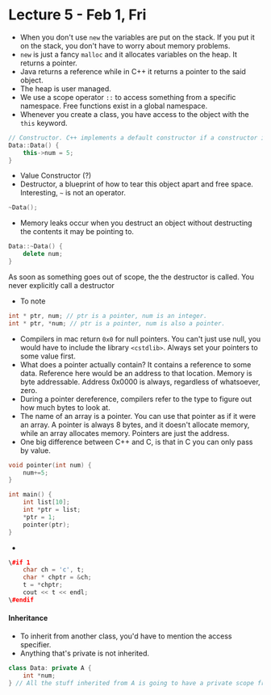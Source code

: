# Lecture 5 - Feb 1, Fri
- When you don't use `new` the variables are put on the stack. If you put it on the stack, you don't have to worry about memory problems. 
- `new` is just a fancy `malloc` and it allocates variables on the heap. It returns a pointer.
- Java returns a reference while in C++ it returns a pointer to the said object. 
- The heap is user managed.
- We use a scope operator `::` to access something from a specific namespace. Free functions exist in a global namespace.
- Whenever you create a class, you have access to the object with the `this` keyword.
``` C++
// Constructor. C++ implements a default constructor if a constructor is not defined by the programmer.
Data::Data() {
	this->num = 5;
}
```
- Value Constructor (?)
- Destructor, a blueprint of how to tear this object apart and free space. Interesting, `~` is not an operator.
``` C++
~Data();
```
- Memory leaks occur when you destruct an object without destructing the contents it may be pointing to.
``` C++
Data::~Data() {
	delete num;
}
```
As soon as something goes out of scope, the the destructor is called. You never explicitly call a destructor
- To note
``` C++
int * ptr, num; // ptr is a pointer, num is an integer.
int * ptr, *num; // ptr is a pointer, num is also a pointer.
```
- Compilers in mac return `0x0` for null pointers. You can't just use null, you would have to include the library `<cstdlib>`. Always set your pointers to some value first.
- What does a pointer actually contain? It contains a reference to some data. Reference here would be an address to that location. Memory is byte addressable. Address 0x0000 is always, regardless of whatsoever, zero. 
- During a pointer dereference, compilers refer to the type to figure out how much bytes to look at.
- The name of an array is a pointer. You can use that pointer as if it were an array. A pointer is always 8 bytes, and it doesn't allocate memory, while an array allocates memory. Pointers are just the address.
- One big difference between C++ and C, is that in C you can only pass by value.

``` C++
void pointer(int num) {
	num+=5;
}

int main() {
	int list[10];
	int *ptr = list;
	*ptr = 1;
	pointer(ptr);
}
```
-
``` C++
\#if 1
	char ch = 'c', t;
	char * chptr = &ch;
	t = *chptr;
	cout << t << endl;
\#endif
```
#### Inheritance
- To inherit from another class, you'd have to mention the access specifier.
- Anything that's private is not inherited.
``` C++
class Data: private A {
	int *num;
} // All the stuff inherited from A is going to have a private scope from class Data.
```

